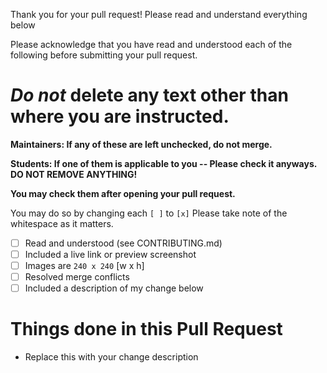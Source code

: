 Thank you for your pull request! Please read and understand everything below

Please acknowledge that you have read and understood each of the following before submitting your pull request.

# _Do not_ delete any text other than where you are instructed.


**Maintainers: If any of these are left unchecked, do not merge.**

**Students: If one of them is applicable to you -- Please check it anyways. DO NOT REMOVE ANYTHING!**

**You may check them after opening your pull request.**

You may do so by changing each `[ ]` to `[x]` Please take note of the whitespace as it matters.

- [ ] Read and understood (see CONTRIBUTING.md)
- [ ] Included a live link or preview screenshot
- [ ] Images are `240 x 240` [w x h]
- [ ] Resolved merge conflicts
- [ ] Included a description of my change below

# Things done in this Pull Request

- Replace this with your change description
